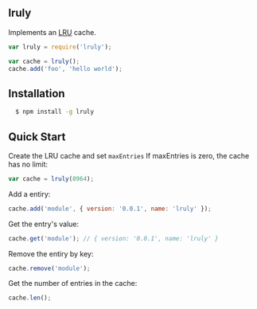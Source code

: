 lruly
-----

  Implements an [LRU](http://en.wikipedia.org/wiki/Cache_algorithms#Least_Recently_Used) cache.

```js
var lruly = require('lruly');

var cache = lruly();
cache.add('foo', 'hello world');
```

## Installation

```sh
  $ npm install -g lruly
```

## Quick Start

  Create the LRU cache and set `maxEntries`
  If maxEntries is zero, the cache has no limit:

```js
var cache = lruly(8964);
```

  Add a entiry:

```js
cache.add('module', { version: '0.0.1', name: 'lruly' });
```

  Get the entry's value:

```js
cache.get('module'); // { version: '0.0.1', name: 'lruly' }
```

  Remove the entiry by key:

```js
cache.remove('module');
```

  Get the number of entries in the cache:

```js
cache.len();
```
